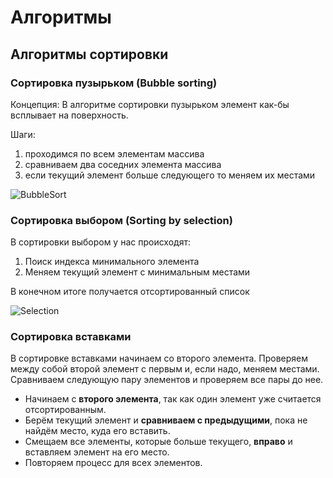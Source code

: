 # Алгоритмы

## Алгоритмы сортировки

### Сортировка пузырьком (Bubble sorting)

Концепция: В алгоритме сортировки пузырьком элемент как-бы всплывает на поверхность.

Шаги:
1) проходимся по всем элементам массива
2) сравниваем два соседних элемента массива
3) если текущий элемент больше следующего то меняем их местами

![BubbleSort](https://github.com/user-attachments/assets/b69bbc0e-a1a0-4423-ad72-c39896c630d5)


### Сортировка выбором (Sorting by selection)

В сортировки выбором у нас происходят:
1) Поиск индекса минимального элемента
2) Меняем текущий элемент с минимальным местами

В конечном итоге получается отсортированный список

![Selection](https://github.com/user-attachments/assets/e8bfe643-193c-4175-ad0c-eda6037548ef)


### Сортировка вставками

В сортировке вставками начинаем со второго элемента. Проверяем между собой второй элемент с первым и, если надо, меняем местами. Сравниваем следующую пару элементов и проверяем все пары до нее.

- Начинаем с **второго элемента**, так как один элемент уже считается отсортированным. 
- Берём текущий элемент и **сравниваем с предыдущими**, пока не найдём место, куда его вставить.
- Смещаем все элементы, которые больше текущего, **вправо** и вставляем элемент на его место.
- Повторяем процесс для всех элементов.